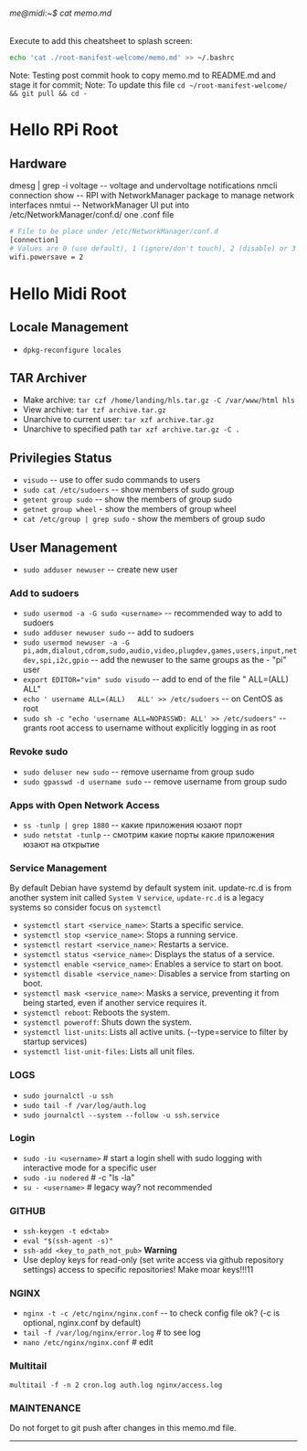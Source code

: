 ###### me@midi:~$ cat memo.md

Execute to add this cheatsheet to splash screen:
```bash
echo 'cat ./root-manifest-welcome/memo.md' >> ~/.bashrc
```

Note: Testing post commit hook to copy memo.md to README.md and stage it for commit;
Note: To update this file `cd ~/root-manifest-welcome/ && git pull && cd -`


# Hello RPi Root

## Hardware

dmesg | grep -i voltage -- voltage and undervoltage notifications
nmcli connection show -- RPI with NetworkManager package to manage network interfaces
nmtui -- NetworkManager UI
put into /etc/NetworkManager/conf.d/ one .conf file

```bash wifi-powersave-off.conf
# File to be place under /etc/NetworkManager/conf.d
[connection]
# Values are 0 (use default), 1 (ignore/don't touch), 2 (disable) or 3 (enable).
wifi.powersave = 2
```

# Hello Midi Root

## Locale Management
- `dpkg-reconfigure locales`

## TAR Archiver
- Make archive: `tar czf /home/landing/hls.tar.gz -C /var/www/html hls`
- View archive: `tar tzf archive.tar.gz`
- Unarchive to current user: `tar xzf archive.tar.gz`
- Unarchive to specified path `tar xzf archive.tar.gz -C .`

## Privilegies Status
- `visudo` -- use to offer sudo commands to users
- `sudo cat /etc/sudoers` -- show members of sudo group
- `getent group sudo` -- show the members of group sudo
- `getnet group wheel` - show the members of group wheel
- `cat /etc/group | grep sudo` - show the members of group sudo


## User Management
- `sudo adduser newuser` -- create new user


### Add to sudoers
- `sudo usermod -a -G sudo <username>` -- recommended way to add to sudoers
- `sudo adduser newuser sudo` -- add to sudoers
- `sudo usermod newuser -a -G pi,adm,dialout,cdrom,sudo,audio,video,plugdev,games,users,input,netdev,spi,i2c,gpio` -- add the newuser to the same groups as the - "pi" user
- `export EDITOR="vim" sudo visudo` -- add to end of the file "<username> ALL=(ALL) ALL"
- `echo ' username ALL=(ALL)   ALL' >> /etc/sudoers` -- on CentOS as root
- `sudo sh -c "echo 'username ALL=NOPASSWD: ALL' >> /etc/sudoers"` -- grants root access to username without explicitly logging in as root


### Revoke sudo
- `sudo deluser new sudo` -- remove username from group sudo
- `sudo gpasswd -d username sudo` -- remove username from group sudo


### Apps with Open Network Access
- `ss -tunlp | grep 1880` -- какие приложения юзают порт
- `sudo netstat -tunlp` -- смотрим какие порты какие приложения юзают на открытие


### Service Management
By default Debian have systemd by default system init.
update-rc.d is from another system init called `System V`
`service`, `update-rc.d` is a legacy systems so consider focus on `systemctl`

- `systemctl start <service_name>`: Starts a specific service.
- `systemctl stop <service_name>`: Stops a running service.
- `systemctl restart <service_name>`: Restarts a service.
- `systemctl status <service_name>`: Displays the status of a service.
- `systemctl enable <service_name>`: Enables a service to start on boot.
- `systemctl disable <service_name>`: Disables a service from starting on boot.
- `systemctl mask <service_name>`: Masks a service, preventing it from being started, even if another service requires it.
- `systemctl reboot`: Reboots the system.
- `systemctl poweroff`: Shuts down the system.
- `systemctl list-units`: Lists all active units. (--type=service to filter by startup services)
- `systemctl list-unit-files`: Lists all unit files.


### LOGS
- `sudo journalctl -u ssh`
- `sudo tail -f /var/log/auth.log`
- `sudo journalctl --system --follow -u ssh.service`


### Login
- `sudo -iu <username>`  # start a login shell with sudo logging with interactive mode for a specific user
- `sudo -iu nodered`    # -c "ls -la"
- `su - <username>`     # legacy way? not recommended

### GITHUB
- `ssh-keygen -t ed<tab>`
- `eval "$(ssh-agent -s)"`
- `ssh-add <key_to_path_not_pub>`
**Warning**
- Use deploy keys for read-only (set write access via github repository settings) access to specific repositories! Make moar keys!!!11


### NGINX
- `nginx -t -c /etc/nginx/nginx.conf` -- to check config file ok? (-c is optional, nginx.conf by default)
- `tail -f /var/log/nginx/error.log`   # to see log
- `nano /etc/nginx/nginx.conf`         # edit


### Multitail
`multitail -f -n 2 cron.log auth.log nginx/access.log`

### MAINTENANCE
Do not forget to git push after changes in this memo.md file.

***

